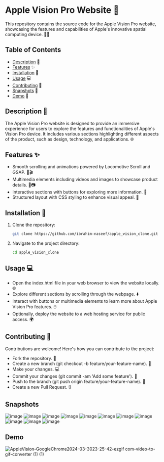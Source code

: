 # Apple Vision Pro Website 🔮
This repository contains the source code for the Apple Vision Pro website, showcasing the features and capabilities of Apple's innovative spatial computing device. 🔭✨

## Table of Contents

- [Description](#description) 📖
- [Features](#features) ✨
- [Installation](#installation) 🚀
- [Usage](#usage) 💻
- [Contributing](#contributing) 🤝
- [Snapshots](#Snapshots) 📸
- [Demo](#Demo) 🎥


## Description 📖

The Apple Vision Pro website is designed to provide an immersive experience for users to explore the features and functionalities of Apple's Vision Pro device. It includes various sections highlighting different aspects of the product, such as design, technology, and applications. 🌐

## Features ✨

- Smooth scrolling and animations powered by Locomotive Scroll and GSAP. 🔮🎬
- Multimedia elements including videos and images to showcase product details. 🎥📷
- Interactive sections with buttons for exploring more information. 🔘
- Structured layout with CSS styling to enhance visual appeal. 🎨

## Installation 🚀

1. Clone the repository:

   ```bash
   git clone https://github.com/ibrahim-naseef/apple_vision_clone.git
   ```
2. Navigate to the project directory:
   ```bash
   cd apple_vision_clone
   ```

## Usage 💻
- Open the index.html file in your web browser to view the website locally. 🌐
- Explore different sections by scrolling through the webpage. ⬇️
- Interact with buttons or multimedia elements to learn more about Apple Vision Pro features. 🖱️
- Optionally, deploy the website to a web hosting service for public access. 🌍


## Contributing 🤝

Contributions are welcome! Here's how you can contribute to the project:

- Fork the repository. 🍴
- Create a new branch (git checkout -b feature/your-feature-name). 🌿
- Make your changes. 💻
- Commit your changes (git commit -am 'Add some feature'). 📝
- Push to the branch (git push origin feature/your-feature-name). 🚀
- Create a new Pull Request. 🔃

## Snapshots
![image](https://github.com/Ibrahim-Naseef/Apple_Vision_CLone/assets/156147657/29b1a886-7a3a-498d-a0fe-d3d0748b0af1)
![image](https://github.com/Ibrahim-Naseef/Apple_Vision_CLone/assets/156147657/9d588feb-9a04-43cf-972f-ff29424f3937)
![image](https://github.com/Ibrahim-Naseef/Apple_Vision_CLone/assets/156147657/e49c77b5-e6e3-4f82-b72f-bf2946f26514)
![image](https://github.com/Ibrahim-Naseef/Apple_Vision_CLone/assets/156147657/85a3e829-8f7a-4193-972b-2b89e89dc27e)
![image](https://github.com/Ibrahim-Naseef/Apple_Vision_CLone/assets/156147657/cb9bab70-7913-4c1c-8de3-3cd34e5dd3bb)
![image](https://github.com/Ibrahim-Naseef/Apple_Vision_CLone/assets/156147657/4953157a-900f-47b7-ac0e-1e3605f6ad81)
![image](https://github.com/Ibrahim-Naseef/Apple_Vision_CLone/assets/156147657/d3aef492-0695-4ed6-b55f-065f2cc5ce21)
![image](https://github.com/Ibrahim-Naseef/Apple_Vision_CLone/assets/156147657/2cc686e3-0681-4df5-87a2-0b5e70ceea07)
![image](https://github.com/Ibrahim-Naseef/Apple_Vision_CLone/assets/156147657/fafeb299-4890-4a9f-893d-075ad9129334)
![image](https://github.com/Ibrahim-Naseef/Apple_Vision_CLone/assets/156147657/92669854-bbb0-4518-afa5-6e0686c3aa49)
![image](https://github.com/Ibrahim-Naseef/Apple_Vision_CLone/assets/156147657/526a7c42-403b-4595-9e14-abc57d7f961b)

## Demo
![AppleVision-GoogleChrome2024-03-3023-25-42-ezgif com-video-to-gif-converter (1) (1)](https://github.com/Ibrahim-Naseef/Apple_Vision_CLone/assets/156147657/639a6e5d-da30-427e-90d8-5556cfa62a11)
